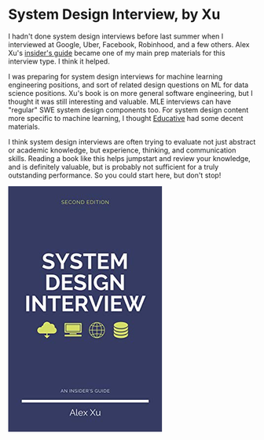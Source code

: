 # System Design Interview, by Xu

I hadn't done system design interviews before last summer when I
interviewed at Google, Uber, Facebook, Robinhood, and a few others.
Alex Xu's [insider's guide][] became one of my main prep materials for
this interview type. I think it helped.

[insider's guide]: https://www.amazon.com/System-Design-Interview-Insiders-Guide-ebook/dp/B08B3FWYBX "System Design Interview – An Insider's Guide"


I was preparing for system design interviews for machine learning
engineering positions, and sort of related design questions on ML for
data science positions. Xu's book is on more general software
engineering, but I thought it was still interesting and valuable. MLE
interviews can have "regular" SWE system design components too. For
system design content more specific to machine learning, I thought
[Educative][] had some decent materials.

[Educative]: https://www.educative.io/


I think system design interviews are often trying to evaluate not just
abstract or academic knowledge, but experience, thinking, and
communication skills. Reading a book like this helps jumpstart and
review your knowledge, and is definitely valuable, but is probably not
sufficient for a truly outstanding performance. So you could start
here, but don't stop!


![cover](cover.jpg)
